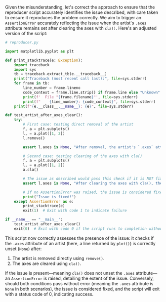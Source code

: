 Given the misunderstanding, let's correct the approach to ensure that the reproducer script accurately identifies the issue described, with care taken to ensure it reproduces the problem correctly. We aim to trigger an `AssertionError` accurately reflecting the issue when the artist's `.axes` attribute remains set after clearing the axes with `cla()`. Here's an adjusted version of the script:

```python
# reproducer.py

import matplotlib.pyplot as plt

def print_stacktrace(e: Exception):
    import traceback
    import sys
    tb = traceback.extract_tb(e.__traceback__)
    print("Traceback (most recent call last):", file=sys.stderr)
    for frame in tb:
        line_number = frame.lineno
        code_context = frame.line.strip() if frame.line else "Unknown"
        print(f'  File "{frame.filename}"', file=sys.stderr)
        print(f"    {line_number}: {code_context}", file=sys.stderr)
    print(f"{e.__class__.__name__}: {e}", file=sys.stderr)

def test_artist_after_axes_clear():
    try:
        # First case: testing direct removal of the artist
        f, a = plt.subplots()
        l, = a.plot([1, 2])
        l.remove()

        assert l.axes is None, "After removal, the artist's `.axes` attribute should be None"

        # Second case: testing clearing of the axes with cla()
        f, a = plt.subplots()
        l, = a.plot([1, 2])
        a.cla()

        # The issue as described would pass this check if it is NOT fixed
        assert l.axes is None, "After clearing the axes with cla(), the artist's `.axes` attribute should be None"

        # If no AssertionError was raised, the issue is considered fixed
        print("Issue is fixed!")
    except AssertionError as e:
        print_stacktrace(e)
        exit(1)  # Exit with code 1 to indicate failure

if __name__ == "__main__":
    test_artist_after_axes_clear()
    exit(0)  # Exit with code 0 if the script runs to completion without exceptions
```

This script now correctly assesses the presence of the issue: it checks if the `.axes` attribute of an artist (here, a line returned by `plot()`) is correctly unset (`None`) after:

1. The artist is removed directly using `remove()`.
2. The axes are cleared using `cla()`.

If the issue is present—meaning `cla()` does not unset the `.axes` attribute—an `AssertionError` is raised, detailing the extent of the issue. Conversely, should both conditions pass without error (meaning the `.axes` attribute is `None` in both scenarios), the issue is considered fixed, and the script will exit with a status code of 0, indicating success.